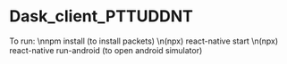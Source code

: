 # Dask_client_PTTUDDNT

To run:
  \nnpm install (to install packets)
  \n(npx) react-native start
  \n(npx) react-native run-android (to open android simulator)
